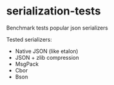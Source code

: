 # serialization-tests
Benchmark tests popular json serializers

Tested serializers:
* Native JSON (like etalon)
* JSON + zlib compression
* MsgPack
* Cbor
* Bson
